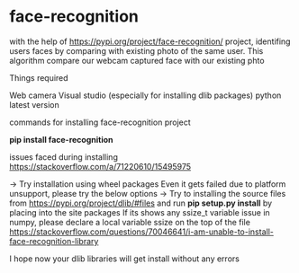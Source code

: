 # face-recognition

with the help of https://pypi.org/project/face-recognition/ project, identifing users faces by comparing with existing photo of the same user.
This algorithm compare our webcam captured face with our existing phto

Things required

Web camera
Visual studio (especially for installing dlib packages)
python latest version

commands for installing face-recognition project

**pip install face-recognition**

issues faced during installing 
https://stackoverflow.com/a/71220610/15495975

->  Try installation using wheel packages 
    Even it gets failed due to platform unsupport, please try the below options
->  Try to installing the source files from https://pypi.org/project/dlib/#files and run **pip setup.py install** by placing into the site packages
    If its shows any ssize_t variable issue in numpy, please declare a local variable ssize on the top of the file
    https://stackoverflow.com/questions/70046641/i-am-unable-to-install-face-recognition-library

I hope now your dlib libraries will get install without any errors





